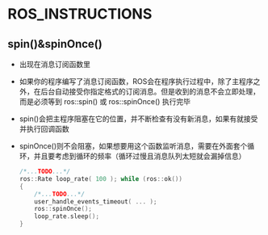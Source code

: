 # ROS_INSTRUCTIONS

## spin()&spinOnce()

- 出现在消息订阅函数里
- 如果你的程序编写了消息订阅函数，ROS会在程序执行过程中，除了主程序之外，在后台自动接受你指定格式的订阅消息。但是收到的消息不会立即处理，而是必须等到 ros::spin() 或 ros::spinOnce() 执行完毕
- spin()会把主程序阻塞在它的位置，并不断检查有没有新消息，如果有就接受并执行回调函数
- spinOnce()则不会阻塞，如果想要用这个函数监听消息，需要在外面套个循环，并且要考虑到循环的频率（循环过慢且消息队列太短就会漏掉信息）

    ```cpp
    /*...TODO...*/ 
    ros::Rate loop_rate( 100 ); while (ros::ok()) 
    { 
        /*...TODO...*/ 
        user_handle_events_timeout( ... ); 
        ros::spinOnce();                 
        loop_rate.sleep(); 
    }
    ```
